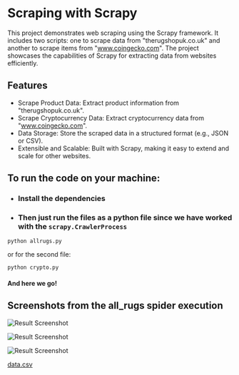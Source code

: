 
# Scraping with Scrapy
This project demonstrates web scraping using the Scrapy framework. It includes two scripts: one to scrape data from "therugshopuk.co.uk" and another to scrape items from "www.coingecko.com". The project showcases the capabilities of Scrapy for extracting data from websites efficiently.

## Features
- Scrape Product Data: Extract product information from "therugshopuk.co.uk".
- Scrape Cryptocurrency Data: Extract cryptocurrency data from "www.coingecko.com".
- Data Storage: Store the scraped data in a structured format (e.g., JSON or CSV).
- Extensible and Scalable: Built with Scrapy, making it easy to extend and scale for other websites.




## To run the code on your machine:
  - ### Install the dependencies
  - ### Then just run the files as a python file since we have worked with the `scrapy.CrawlerProcess`
  ```
  python allrugs.py
  ```
  or for the second file:
  ```
  python crypto.py
  ```

#### And here we go!
## Screenshots from the all_rugs spider execution

![Result Screenshot](https://github.com/MohamedReda2003/Scraping-with-Scrapy/assets/61638355/7727541c-f1ac-4d8c-9a93-ed7592b8a107)

![Result Screenshot](https://github.com/MohamedReda2003/Scraping-with-Scrapy/assets/61638355/361d9c6c-ce83-43ed-9a38-1870470e5426)

![Result Screenshot](https://github.com/MohamedReda2003/Scraping-with-Scrapy/assets/61638355/e57a4554-af99-4387-91a6-a43e4b5f9ea1)

[data.csv](https://github.com/user-attachments/files/16175956/data.csv)

